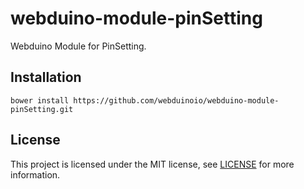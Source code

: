 # webduino-module-pinSetting

Webduino Module for PinSetting.


## Installation

```shell
bower install https://github.com/webduinoio/webduino-module-pinSetting.git
```

## License

This project is licensed under the MIT license, see [LICENSE](LICENSE) for more information.
